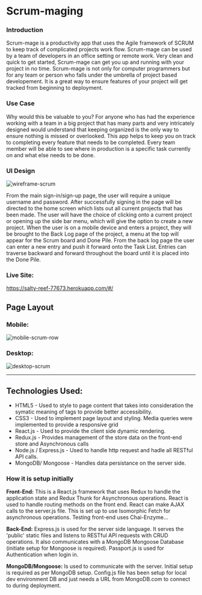 Scrum-maging
===========
### Introduction

Scrum-mage is a productivity app that uses the Agile framework of SCRUM to keep track of complicated projects work flow. Scrum-mage can be used by a team of developers in an office setting or remote work. Very clean and quick to get started, Scrum-mage can get you up and running with your project in no time. Scrum-mage is not only for computer programmers but for any team or person who falls under the umbrella of project based developement. It is a great way to ensure features of your project will get tracked from beginning to deployment. 

### Use Case

Why would this be valuable to you? For anyone who has had the experience working with a team in a big project that has many parts and very intricately designed would understand that keeping organized is the only way to ensure nothing is missed or overlooked. This app helps to keep you on track to completing every feature that needs to be completed. Every team member will be able to see where in production is a specific task currently on and what else needs to be done. 


### UI Design

![wireframe-scrum](https://cloud.githubusercontent.com/assets/15925701/23138274/fd0ccecc-f76b-11e6-9851-e42c41bf227a.png)



From the main sign-in/sign-up page, the user will require a unique username and password. After successfully signing in the page will be directed to the home screen which lists out all current projects that has been made. The user will have the choice of clicking onto a current project or opening up the side bar menu, which will give the option to create a new project. When the user is on a mobile device and enters a project, they will be brought to the Back Log page of the project, a menu at the top will appear for the Scrum board and Done Pile. From the back log page the user can enter a new entry and push it forward onto the Task List. Entries can traverse backward and forward throughout the board until it is placed into the Done Pile. 


### Live Site:
https://salty-reef-77673.herokuapp.com/#/

Page Layout
--------
### Mobile:
![mobile-scrum-row](https://cloud.githubusercontent.com/assets/15925701/23139038/28aa8ab6-f770-11e6-8db0-b2dc0c676047.png)
### Desktop:
![desktop-scrum](https://cloud.githubusercontent.com/assets/15925701/23139046/2df31402-f770-11e6-8600-98d9e5703344.PNG)


__________________

Technologies Used:
------
* HTML5 - Used to style to page content that takes into consideration the symatic meaning of tags to provide better accessibility.
* CSS3 - Used to implement page layout and styling. Media queries were implemented to provide a responsive grid
* React.js - Used to provide the client side dynamic rendering.
* Redux.js - Provides management of the store data on the front-end store and Asynchronous calls
* Node.js / Express.js - Used to handle http request and hadle all RESTful API calls.
* MongoDB/ Mongoose - Handles data persistance on the server side.



### How it is setup initially

**Front-End:**
	This is a React.js framework that uses Redux to handle the application state and Redux Thunk for Asynchronous operations. React is used to handle routing methods on the front end. React can make AJAX calls to the server.js file. This is set up to use Isomorphic Fetch for asynchronous operations.
	Testing front-end uses Chai-Enzyme...

**Back-End:**
	Express.js is used for the server side language. It serves the 'public' static files and listens to RESTful API requests with CRUD operations. It also communicates with a MongoDB Mongoose Database (initiate setup for Mongoose is required). 
	Passport.js is used for Authentication when login in. 

**MongoDB/Mongoose:**
	Is used to communicate with the server. Initial setup is required as per MongoDB setup. 
	Config.js file has been setup for local dev environment DB and just needs a URL from MongoDB.com to connect to during deployment. 


